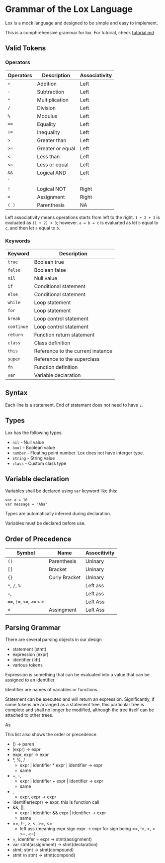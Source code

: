 # Grammar of the Lox Language

Lox is a mock language and designed to be simple and easy to implement. 

This is a comphrehensive grammar for lox. For tutorial, check [tutorial.md](tutorial.md)

## Valid Tokens

### Operators 

| Operators        | Description        | Associativity |
| -----------------|--------------------| --------------|
| `+`              | Addition           | Left          |
| `-`              | Subtraction        | Left          |
| `*`              | Multiplication     | Left          |
| `/`              | Division           | Left          |
| `%`              | Modulus            | Left          |
| `==`             | Equality           | Left          |
| `!=`             | Inequality         | Left          |
| `>`              | Greater than       | Left          |
| `>=`             | Greater or equal   | Left          |
| `<`              | Less than          | Left          |
| `<=`             | Less or equal      | Left          |
| `&&`             | Logical AND        | Left          |
| `||`             | Logical OR         | Left          |
| `!`              | Logical NOT        | Right         |
| `=`              | Assignment         | Right         |
|`( )`             | Parenthesis        | NA            |

Left associativity means operations starts from left to the right. 
`1 + 2 + 3` is evaluated as `(1 + 2) + 3`; however. `a = b = c` is evaluated as let `b` equal to `c`, and then let `a` equal to `b`.

### Keywords

| Keyword | Description |
|---------|-------------|
| `true`  | Boolean true | 
| `false` | Boolean false |
| `nil`   | Null value   |
| `if`    | Conditional statement |
| `else`  | Conditional statement |
| `while` | Loop statement |
| `for`   | Loop statement |
| `break` | Loop control statement |
| `continue` | Loop control statement |
| `return` | Function return statement |
| `class` | Class definition |
| `this`  | Reference to the current instance |
| `super` | Reference to the superclass |
| `fn`   | Function definition |
| `var`   | Variable declaration |

## Syntax 

Each line is a statement. End of statement does not need to have ``;``. 

## Types 

Lox has the following types:

- `nil` - Null value
- `bool` - Boolean value
- `number` - Floating point number. Lox does not have interger type.
- `string` - String value
- `class` - Custom class type

## Variable declaration

Variables shall be declared using `var` keyword like this:

```
var a = 10 
var message = "Aha"
```

Types are automatically inferred during declaration.

Variables must be declared before use.


## Order of Precedence

| Symbol           | Name                      | Associtivity |
| ---------------- | ------------------------- | ------------ |
|`()`              | Parenthesis               | Uninary      |
|`[]`              | Bracket                   | Uninary      |
|`{}`              | Curly Bracket             | Uninary      |
|`*`, `/`, `%`     |                           | Left ass     |
|`+`, `-`          |                           | Left ass     |
|`==`, `!=`, `>=`, `<=` `>` `<` |              | Left Ass     |
|`=`               | Assingment                | Left Ass     |

## Parsing Grammar

There are several parsing objects in our design

- statement (stmt) 
- expression (expr)
- identifier (idt)
- various tokens 

Expression is something that can be evaluated into a value that can be assigned to an identifier. 


Identifier are names of variables or functions. 

Statement can be executed and will return an expression. 
Significantly, if some tokens are arranged as a statement tree, this particular tree is complete and shall no longer be modified, although the tree itself can be attached to other trees.

As 

This list also shows the order or precedence

- () -> paren
- (expr) -> expr 
- expr, expr -> expr
- *, %, / 
    - expr | identifier * expr | identifier -> expr 
    - same
- +, -, 
    - expr | identifier + expr | identifier -> expr 
    - same
- ,
    - expr, expr -> expr 
- identifier(expr) -> expr, this is function call
- &&, ||,
    - expr | identifier && expr | identifier -> expr 
    - same
- ==, !=, >, <, >=, <=
    - left ass (meaning expr sign expr -> expr for sign being ==, !=, >, < >=, <=)
- =,
    identifer = expr -> stmt(assignment)
- var stmt(assignment) -> stmt(declaration)
- stmt; stmt -> stmt(compound)
- stmt \n stmt -> stmt(compond)
